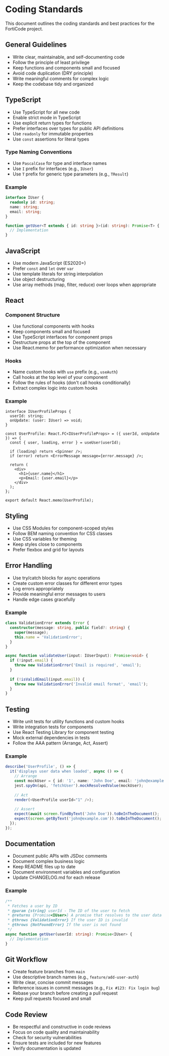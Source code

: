 # Coding Standards

This document outlines the coding standards and best practices for the FortiCode project.

## General Guidelines

- Write clear, maintainable, and self-documenting code
- Follow the principle of least privilege
- Keep functions and components small and focused
- Avoid code duplication (DRY principle)
- Write meaningful comments for complex logic
- Keep the codebase tidy and organized

## TypeScript

- Use TypeScript for all new code
- Enable strict mode in TypeScript
- Use explicit return types for functions
- Prefer interfaces over types for public API definitions
- Use `readonly` for immutable properties
- Use `const` assertions for literal types

### Type Naming Conventions

- Use `PascalCase` for type and interface names
- Use `I` prefix for interfaces (e.g., `IUser`)
- Use `T` prefix for generic type parameters (e.g., `TResult`)

### Example

```typescript
interface IUser {
  readonly id: string;
  name: string;
  email: string;
}

function getUser<T extends { id: string }>(id: string): Promise<T> {
  // Implementation
}
```

## JavaScript

- Use modern JavaScript (ES2020+)
- Prefer `const` and `let` over `var`
- Use template literals for string interpolation
- Use object destructuring
- Use array methods (map, filter, reduce) over loops when appropriate

## React

### Component Structure

- Use functional components with hooks
- Keep components small and focused
- Use TypeScript interfaces for component props
- Destructure props at the top of the component
- Use React.memo for performance optimization when necessary

### Hooks

- Name custom hooks with `use` prefix (e.g., `useAuth`)
- Call hooks at the top level of your component
- Follow the rules of hooks (don't call hooks conditionally)
- Extract complex logic into custom hooks

### Example

```tsx
interface IUserProfileProps {
  userId: string;
  onUpdate: (user: IUser) => void;
}

const UserProfile: React.FC<IUserProfileProps> = ({ userId, onUpdate }) => {
  const { user, loading, error } = useUser(userId);
  
  if (loading) return <Spinner />;
  if (error) return <ErrorMessage message={error.message} />;
  
  return (
    <div>
      <h1>{user.name}</h1>
      <p>Email: {user.email}</p>
    </div>
  );
};

export default React.memo(UserProfile);
```

## Styling

- Use CSS Modules for component-scoped styles
- Follow BEM naming convention for CSS classes
- Use CSS variables for theming
- Keep styles close to components
- Prefer flexbox and grid for layouts

## Error Handling

- Use try/catch blocks for async operations
- Create custom error classes for different error types
- Log errors appropriately
- Provide meaningful error messages to users
- Handle edge cases gracefully

### Example

```typescript
class ValidationError extends Error {
  constructor(message: string, public field?: string) {
    super(message);
    this.name = 'ValidationError';
  }
}

async function validateUser(input: IUserInput): Promise<void> {
  if (!input.email) {
    throw new ValidationError('Email is required', 'email');
  }
  
  if (!isValidEmail(input.email)) {
    throw new ValidationError('Invalid email format', 'email');
  }
}
```

## Testing

- Write unit tests for utility functions and custom hooks
- Write integration tests for components
- Use React Testing Library for component testing
- Mock external dependencies in tests
- Follow the AAA pattern (Arrange, Act, Assert)

### Example

```typescript
describe('UserProfile', () => {
  it('displays user data when loaded', async () => {
    // Arrange
    const mockUser = { id: '1', name: 'John Doe', email: 'john@example.com' };
    jest.spyOn(api, 'fetchUser').mockResolvedValue(mockUser);
    
    // Act
    render(<UserProfile userId="1" />);
    
    // Assert
    expect(await screen.findByText('John Doe')).toBeInTheDocument();
    expect(screen.getByText('john@example.com')).toBeInTheDocument();
  });
});
```

## Documentation

- Document public APIs with JSDoc comments
- Document complex business logic
- Keep README files up to date
- Document environment variables and configuration
- Update CHANGELOG.md for each release

### Example

```typescript
/**
 * Fetches a user by ID
 * @param {string} userId - The ID of the user to fetch
 * @returns {Promise<IUser>} A promise that resolves to the user data
 * @throws {ValidationError} If the user ID is invalid
 * @throws {NotFoundError} If the user is not found
 */
async function getUser(userId: string): Promise<IUser> {
  // Implementation
}
```

## Git Workflow

- Create feature branches from `main`
- Use descriptive branch names (e.g., `feature/add-user-auth`)
- Write clear, concise commit messages
- Reference issues in commit messages (e.g., `Fix #123: Fix login bug`)
- Rebase your branch before creating a pull request
- Keep pull requests focused and small

## Code Review

- Be respectful and constructive in code reviews
- Focus on code quality and maintainability
- Check for security vulnerabilities
- Ensure tests are included for new features
- Verify documentation is updated
